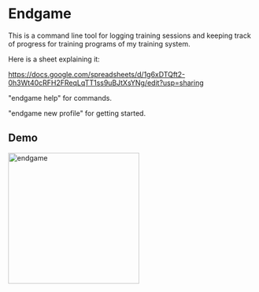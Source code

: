 # Endgame

This is a command line tool for logging training sessions and keeping track of progress for training programs of my training system.

Here is a sheet explaining it:

https://docs.google.com/spreadsheets/d/1g6xDTQft2-0h3Wt40cRFH2FReqLqTT1ss9uBJtXsYNg/edit?usp=sharing

"endgame help" for commands.

"endgame new profile" for getting started.  

## Demo  

<img width="266" alt="endgame" src="https://user-images.githubusercontent.com/89947900/219001483-a6d99c07-d7bd-4882-baf3-9dc8bef8c7c2.PNG">
